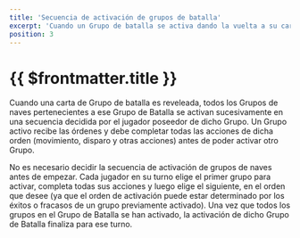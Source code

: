 ```yaml
---
title: 'Secuencia de activación de grupos de batalla'
excerpt: 'Cuando un Grupo de batalla se activa dando la vuelta a su carta, todos los grupos de naves pertenecientes a ese Grupo de Batalla se activan sucesivamente en una secuencia decidida por el jugador poseedor de dicho Grupo.'
position: 3
---
```


# {{ $frontmatter.title }}

Cuando una carta de Grupo de batalla es reveleada, todos los Grupos de naves pertenecientes a ese Grupo de Batalla se activan sucesivamente en una secuencia decidida por el jugador poseedor de dicho Grupo. Un Grupo activo recibe las órdenes y debe completar todas las acciones de dicha orden (movimiento, disparo y otras acciones) antes de poder activar otro Grupo.

No es necesario decidir la secuencia de activación de grupos de naves antes de empezar. Cada jugador en su turno elige el primer grupo para activar, completa todas sus acciones y luego elige el siguiente, en el orden que desee (ya que el orden de activación puede estar determinado por los éxitos o fracasos de un grupo previamente activado). Una vez que todos los grupos en el Grupo de Batalla se han activado, la activación de dicho Grupo de Batalla finaliza para ese turno.

